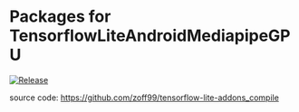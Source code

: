 # Packages for TensorflowLiteAndroidMediapipeGPU

[![Release](https://jitpack.io/v/zoff99/pkgs_TensorflowLiteAndroidMediapipeGPU.svg)](https://jitpack.io/#zoff99/pkgs_TensorflowLiteAndroidMediapipeGPU)

source code: https://github.com/zoff99/tensorflow-lite-addons_compile
